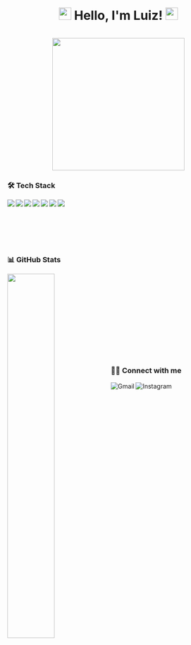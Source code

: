 <h1 align="center">
  <img src="https://media.giphy.com/media/hvRJCLFzcasrR4ia7z/giphy.gif" width="28">
  Hello, I'm Luiz! 
 <img src="https://media.giphy.com/media/hvRJCLFzcasrR4ia7z/giphy.gif" width="28">
 <br>
 <br>
  <img src="https://media.giphy.com/media/qgQUggAC3Pfv687qPC/giphy.gif" width="300">
 
</h1>

### 🛠️ Tech Stack
<div>
<img align="left" src="https://img.shields.io/badge/html5%20-%23E34F26.svg?&style=for-the-badge&logo=html5&logoColor=white" />
<img align="left" src="https://img.shields.io/badge/css3-%231572B6.svg?style=for-the-badge&logo=css3&logoColor=white" />
<img align="left" src="https://img.shields.io/badge/javascript%20-%23323330.svg?&style=for-the-badge&logo=javascript&logoColor=%23F7DF1E" />
<img align="left" src="https://img.shields.io/badge/php-%23777BB4.svg?&style=for-the-badge&logo=php&logoColor=white" />
<img align="left" src="https://img.shields.io/badge/mysql-%234479A1.svg?&style=for-the-badge&logo=mysql&logoColor=white" />
<img align="left" src="https://img.shields.io/badge/docker-%23326CE5.svg?style=for-the-badge&logo=docker&logoColor=white" />
<img align="left" src="https://img.shields.io/badge/react%20-%2320232a.svg?&style=for-the-badge&logo=react&logoColor=%2361DAFB" />
</div>
<br>
<br>
<br>
<br>
<br>

#
### 📊 GitHub Stats
<!-- GitHub Stats -->
<img align="left" width="46%" src="https://github-readme-stats.vercel.app/api?username=m3nininho" />
<br>
<br>
<br>
<br>
<br>
<br>
<br>
<br>
<br>
<br>

<!-- Social Media Links -->
#
### 🙋‍♂️ Connect with me
<a href="mailto:luizmenino22@gmail.com">
  <img align="left" alt="Gmail" title="Gmail" src="https://img.shields.io/badge/Gmail-D14836?style=for-the-badge&logo=gmail&logoColor=white"/>
</a>
<a href="https://www.instagram.com/_luizmenino/">
  <img align="left" alt="Instagram" title="Instagram" src="https://img.shields.io/badge/instagram-%23E4405F.svg?style=for-the-badge&logo=instagram&logoColor=white"/>
</a>
<br>
